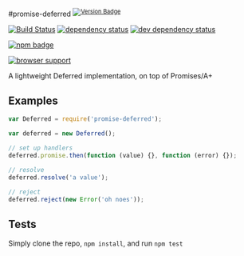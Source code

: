#promise-deferred <sup>[![Version Badge][2]][1]</sup>

[![Build Status][3]][4] [![dependency status][5]][6] [![dev dependency status][7]][8]

[![npm badge][11]][1]

[![browser support][9]][10]

A lightweight Deferred implementation, on top of Promises/A+

## Examples
```js
var Deferred = require('promise-deferred');

var deferred = new Deferred();

// set up handlers
deferred.promise.then(function (value) {}, function (error) {});

// resolve
deferred.resolve('a value');

// reject
deferred.reject(new Error('oh noes'));
```

## Tests
Simply clone the repo, `npm install`, and run `npm test`

[1]: https://npmjs.org/package/promise-deferred
[2]: http://vb.teelaun.ch/ljharb/promise-deferred.svg
[3]: https://travis-ci.org/ljharb/promise-deferred.svg
[4]: https://travis-ci.org/ljharb/promise-deferred
[5]: https://david-dm.org/ljharb/promise-deferred.svg
[6]: https://david-dm.org/ljharb/promise-deferred
[7]: https://david-dm.org/ljharb/promise-deferred/dev-status.svg
[8]: https://david-dm.org/ljharb/promise-deferred#info=devDependencies
[9]: https://ci.testling.com/ljharb/promise-deferred.png
[10]: https://ci.testling.com/ljharb/promise-deferred
[11]: https://nodei.co/npm/promise-deferred.png?downloads=true&stars=true

